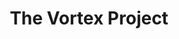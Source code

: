 ---
title: The Vortex Project
cardTitle: The Vortex Project
icons: ["fa-react", "fa-sass"]
tags: ["project"]
eyebrow: blog
imageHero: /assets/dr-who-hero.jpg
imageTablet: /assets/dr-who-tablet.jpg
imageBreakout: /assets/dr-who-breakout.jpg
imageAlt: The Vortex Project
blurb: The ultimate Doctor Who experience. 
description: The Vortex Project is a website dedicated to all things Doctor Who. I'm a huge fan of the BBC series, and wanted to show my love while diving deeper into my frontend skills. The website includes a web scraper to inject news articles scraped from the BBC's Doctor Who homepage, as well as consuming data from the Doctor Who API I created. The goal of this project was to build a react app from scratch, without the use of create-react-app. This project is still in development, so no live site yet, but feel free to explore the design files and repo below.
buttons: ["Blog", "Figma Design", "GitHub Repo"]
urls: [
    "https://github.com/Alliemack77/The-Vortex-Project",
    "https://www.figma.com/file/AFbof5QUm3V16HLnbwDvt4/The-Vortex-Project?type=design&node-id=12-5&t=jqdmU54InO40HN0r-0",
    "https://github.com/Alliemack77/The-Vortex-Project",
]
---